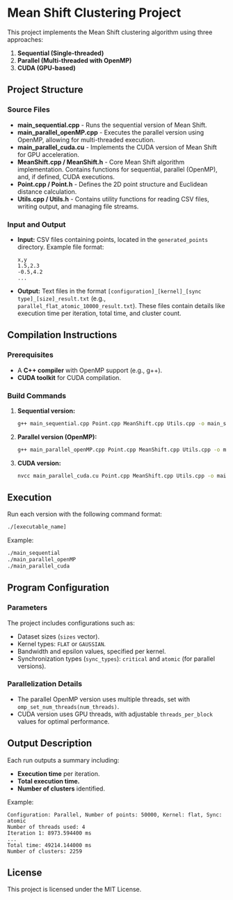 
# Mean Shift Clustering Project

This project implements the Mean Shift clustering algorithm using three approaches:
1. **Sequential (Single-threaded)**
2. **Parallel (Multi-threaded with OpenMP)**
3. **CUDA (GPU-based)**

## Project Structure

### Source Files
- **main_sequential.cpp** - Runs the sequential version of Mean Shift.
- **main_parallel_openMP.cpp** - Executes the parallel version using OpenMP, allowing for multi-threaded execution.
- **main_parallel_cuda.cu** - Implements the CUDA version of Mean Shift for GPU acceleration.
- **MeanShift.cpp / MeanShift.h** - Core Mean Shift algorithm implementation. Contains functions for sequential, parallel (OpenMP), and, if defined, CUDA executions.
- **Point.cpp / Point.h** - Defines the 2D point structure and Euclidean distance calculation.
- **Utils.cpp / Utils.h** - Contains utility functions for reading CSV files, writing output, and managing file streams.

### Input and Output
- **Input:** CSV files containing points, located in the `generated_points` directory. Example file format:
  ```
  x,y
  1.5,2.3
  -0.5,4.2
  ...
  ```
- **Output:** Text files in the format `[configuration]_[kernel]_[sync type]_[size]_result.txt` (e.g., `parallel_flat_atomic_10000_result.txt`). These files contain details like execution time per iteration, total time, and cluster count.

## Compilation Instructions

### Prerequisites
- A **C++ compiler** with OpenMP support (e.g., g++).
- **CUDA toolkit** for CUDA compilation.

### Build Commands
1. **Sequential version:**
   ```bash
   g++ main_sequential.cpp Point.cpp MeanShift.cpp Utils.cpp -o main_sequential -std=c++11
   ```
2. **Parallel version (OpenMP):**
   ```bash
   g++ main_parallel_openMP.cpp Point.cpp MeanShift.cpp Utils.cpp -o main_parallel_openMP -std=c++11 -fopenmp
   ```
3. **CUDA version:**
   ```bash
   nvcc main_parallel_cuda.cu Point.cpp MeanShift.cpp Utils.cpp -o main_parallel_cuda -std=c++11
   ```

## Execution

Run each version with the following command format:

```bash
./[executable_name]
```

Example:
```bash
./main_sequential
./main_parallel_openMP
./main_parallel_cuda
```

## Program Configuration

### Parameters
The project includes configurations such as:
- Dataset sizes (`sizes` vector).
- Kernel types: `FLAT` or `GAUSSIAN`.
- Bandwidth and epsilon values, specified per kernel.
- Synchronization types (`sync_types`): `critical` and `atomic` (for parallel versions).

### Parallelization Details
- The parallel OpenMP version uses multiple threads, set with `omp_set_num_threads(num_threads)`.
- CUDA version uses GPU threads, with adjustable `threads_per_block` values for optimal performance.

## Output Description
Each run outputs a summary including:
- **Execution time** per iteration.
- **Total execution time.**
- **Number of clusters** identified.

Example:
```
Configuration: Parallel, Number of points: 50000, Kernel: flat, Sync: atomic
Number of threads used: 4
Iteration 1: 8973.594400 ms
...
Total time: 49214.144000 ms
Number of clusters: 2259
```

## License
This project is licensed under the MIT License.
